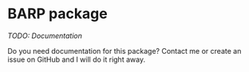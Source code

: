 # BARP package

*TODO: Documentation*

Do you need documentation for this package? Contact me or create an issue on GitHub and I will do it right away. 
